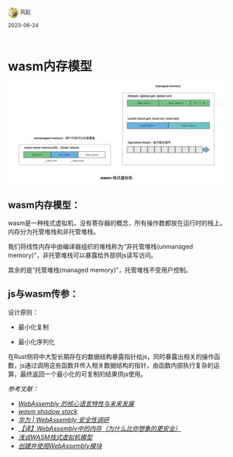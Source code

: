<div style="overflow:hidden;"><img src="./assets/me.jpeg" alt="风起" style="border-radius:50%;width: 25px;float:left;"> <div style="float:left;margin-top: 2px;margin-left: 3px;font-size: 12px;">风起</div></div>
<div style="clear:both;font-size: 12px;height:50px;line-height: 34px;">2023-06-24</div>

# wasm内存模型

![](./assets/wasm-memory.png)

## wasm内存模型：

wasm是一种栈式虚拟机，没有寄存器的概念，所有操作数都放在运行时的栈上。内存分为托管堆栈和非托管堆栈。

我们将线性内存中由编译器组织的堆栈称为“非托管堆栈(unmanaged memory)”，非托管堆栈可以暴露给外部供js读写访问。

其余的是“托管堆栈(managed memory)”，托管堆栈不受用户控制。

## js与wasm传参：

设计原则：

- 最小化复制

- 最小化序列化

在Rust侧将中大型长期存在的数据结构暴露指针给js，同时暴露出相关的操作函数，js通过调用这些函数并传入相关数据结构的指针，由函数内部执行复杂的运算，最终返回一个最小化的可复制的结果供js使用。

*参考文献：*

- *[WebAssembly 的核心语言特性与未来发展](https://www.infoq.cn/article/jds0wdtz7dsugzpc81hs)*  
- *[wasm shadow stack](https://news.ycombinator.com/item?id=24220630)*  
- *[华为 | WebAssembly 安全性调研](https://rustmagazine.github.io/rust_magazine_2021/chapter_6/webassmebly-security.html)*  
- *[【译】WebAssembly中的内存（为什么比你想象的更安全）](https://juejin.cn/post/7080152136717336590)*  
- *[浅谈WASM栈式虚拟机模型](https://excitedspider.github.io/WASM%E6%A0%88%E5%BC%8F%E8%99%9A%E6%8B%9F%E6%9C%BA%E6%A8%A1%E5%9E%8B/)*  
- *[创建并使用WebAssembly模块](https://juejin.cn/post/6983105166845149221)*  